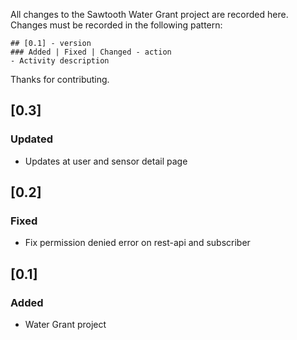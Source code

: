 All changes to the Sawtooth Water Grant project are recorded here. Changes must be recorded in the following pattern:
```
## [0.1] - version
### Added | Fixed | Changed - action
- Activity description 
```

Thanks for contributing.

## [0.3]

### Updated

- Updates at user and sensor detail page

## [0.2]

### Fixed

- Fix permission denied error on rest-api and subscriber 

## [0.1]

### Added

- Water Grant project